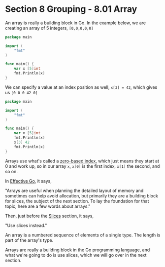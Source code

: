 # Section 8 Grouping - 8.01 Array

An array is really a building block in Go. In the example below, we are creating an array of 5 integers, `[0,0,0,0,0]`

```go
package main

import (
	"fmt"
)

func main() {
	var x [5]int
	fmt.Println(x)
}

```  
  
We can specify a value at an index position as well, `x[3] = 42`, which gives us `[0 0 0 42 0]`  

```go
package main

import (
	"fmt"
)

func main() {
	var x [5]int
	fmt.Println(x)
	x[3] 42
	fmt.Println(x)
}

```
  
Arrays use what's called a [zero-based index](https://en.wikipedia.org/wiki/Zero-based_numbering), which just means they start at 0 and work up, so in our array `x`, `x[0]` is the first index, `x[1]` the second, and so on.  
  
In [Effective Go](https://golang.org/doc/effective_go.html#arrays), it says,  
  
"Arrays are useful when planning the detailed layout of memory and sometimes can help avoid allocation, but primarily they are a building block for slices, the subject of the next section. To lay the foundation for that topic, here are a few words about arrays."  
  
Then, just before the [Slices](https://golang.org/doc/effective_go.html#slices) section, it says,  
  
"Use slices instead."  
  
An array is a numbered sequence of elements of a single type. The length is part of the array's type. 
  
Arrays are really a building block in the Go programming language, and what we're going to do is use slices, which we will go over in the next section.  

  
